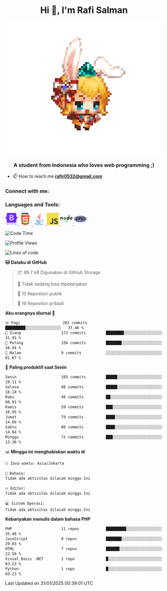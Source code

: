 <h1 align="center">Hi 👋, I'm Rafi Salman</h1>
<img src="img/lp.gif" /> 
<h3 align="center">A student from Indonesia who loves web programming ;)</h3>

- 📫 How to reach me **rafir0532@gmail.com**

<h3 align="left">Connect with me:</h3>
<p align="left">
</p>

<h3 align="left">Languages and Tools:</h3>
<p align="left"> <a href="https://getbootstrap.com" target="_blank" rel="noreferrer"> <img src="https://raw.githubusercontent.com/devicons/devicon/master/icons/bootstrap/bootstrap-plain-wordmark.svg" alt="bootstrap" width="40" height="40"/> </a> <a href="https://www.w3.org/html/" target="_blank" rel="noreferrer"> <img src="https://raw.githubusercontent.com/devicons/devicon/master/icons/html5/html5-original-wordmark.svg" alt="html5" width="40" height="40"/> </a> <a href="https://www.java.com" target="_blank" rel="noreferrer"> <img src="https://raw.githubusercontent.com/devicons/devicon/master/icons/java/java-original.svg" alt="java" width="40" height="40"/> </a> <a href="https://developer.mozilla.org/en-US/docs/Web/JavaScript" target="_blank" rel="noreferrer"> <img src="https://raw.githubusercontent.com/devicons/devicon/master/icons/javascript/javascript-original.svg" alt="javascript" width="40" height="40"/> </a> <a href="https://nodejs.org" target="_blank" rel="noreferrer"> <img src="https://raw.githubusercontent.com/devicons/devicon/master/icons/nodejs/nodejs-original-wordmark.svg" alt="nodejs" width="40" height="40"/> </a> <a href="https://www.php.net" target="_blank" rel="noreferrer"> <img src="https://raw.githubusercontent.com/devicons/devicon/master/icons/php/php-original.svg" alt="php" width="40" height="40"/> </a> </p>

<!--START_SECTION:waka-->
![Code Time](http://img.shields.io/badge/Code%20Time-300%20hrs%2039%20mins-blue)

![Profile Views](http://img.shields.io/badge/Profil%20dilihat-0-blue)

![Lines of code](https://img.shields.io/badge/Sejak%20Hello%20World%20aku%20telah%20menulis-1.6%20million%20baris%20kode-blue)

**🐱 Dataku di GitHub** 

> 📦 89.7 kB Digunakan di GitHub Storage 
 > 
> 🚫 Tidak sedang bisa dipekerjakan
 > 
> 📜 13 Repositori publik 
 > 
> 🔑 19 Repositori pribadi 
 > 
**Aku orangnya diurnal 🐤** 

```text
🌞 Pagi                   202 commits         █████████░░░░░░░░░░░░░░░░   37.48 % 
🌆 Siang                  172 commits         ████████░░░░░░░░░░░░░░░░░   31.91 % 
🌃 Petang                 156 commits         ███████░░░░░░░░░░░░░░░░░░   28.94 % 
🌙 Malam                  9 commits           ░░░░░░░░░░░░░░░░░░░░░░░░░   01.67 % 
```
📅 **Paling produktif saat Senin** 

```text
Senin                    103 commits         █████░░░░░░░░░░░░░░░░░░░░   19.11 % 
Selasa                   98 commits          █████░░░░░░░░░░░░░░░░░░░░   18.18 % 
Rabu                     48 commits          ██░░░░░░░░░░░░░░░░░░░░░░░   08.91 % 
Kamis                    59 commits          ███░░░░░░░░░░░░░░░░░░░░░░   10.95 % 
Jumat                    79 commits          ████░░░░░░░░░░░░░░░░░░░░░   14.66 % 
Sabtu                    80 commits          ████░░░░░░░░░░░░░░░░░░░░░   14.84 % 
Minggu                   72 commits          ███░░░░░░░░░░░░░░░░░░░░░░   13.36 % 
```


📊 **Minggu ini menghabiskan waktu di** 

```text
🕑︎ Zona waktu: Asia/Jakarta

💬 Bahasa: 
Tidak ada aktivitas dilacak minggu Ini

🔥 Editor: 
Tidak ada aktivitas dilacak minggu Ini

💻 Sistem Operasi: 
Tidak ada aktivitas dilacak minggu Ini
```

**Kebanyakan menulis dalam bahasa PHP** 

```text
PHP                      11 repos            █████████░░░░░░░░░░░░░░░░   35.48 % 
JavaScript               9 repos             ███████░░░░░░░░░░░░░░░░░░   29.03 % 
HTML                     7 repos             ██████░░░░░░░░░░░░░░░░░░░   22.58 % 
Visual Basic .NET        1 repo              █░░░░░░░░░░░░░░░░░░░░░░░░   03.23 % 
Python                   1 repo              █░░░░░░░░░░░░░░░░░░░░░░░░   03.23 % 
```




 Last Updated on 31/01/2025 00:39:01 UTC
<!--END_SECTION:waka-->
